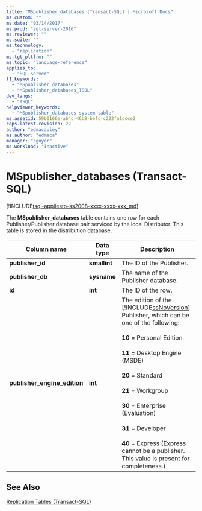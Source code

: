 ```yaml
---
title: "MSpublisher_databases (Transact-SQL) | Microsoft Docs"
ms.custom: ""
ms.date: "03/14/2017"
ms.prod: "sql-server-2016"
ms.reviewer: ""
ms.suite: ""
ms.technology: 
  - "replication"
ms.tgt_pltfrm: ""
ms.topic: "language-reference"
applies_to: 
  - "SQL Server"
f1_keywords: 
  - "MSpublisher_databases"
  - "MSpublisher_databases_TSQL"
dev_langs: 
  - "TSQL"
helpviewer_keywords: 
  - "MSpublisher_databases system table"
ms.assetid: 59b0166e-a64c-46b8-befc-c222fa1ccce2
caps.latest.revision: 22
author: "edmacauley"
ms.author: "edmaca"
manager: "cguyer"
ms.workload: "Inactive"
---
```

# MSpublisher_databases (Transact-SQL)
[!INCLUDE[tsql-appliesto-ss2008-xxxx-xxxx-xxx_md](../../includes/tsql-appliesto-ss2008-xxxx-xxxx-xxx-md.md)]

  The **MSpublisher_databases** table contains one row for each Publisher/Publisher database pair serviced by the local Distributor. This table is stored in the distribution database.  
  
|Column name|Data type|Description|  
|-----------------|---------------|-----------------|  
|**publisher_id**|**smallint**|The ID of the Publisher.|  
|**publisher_db**|**sysname**|The name of the Publisher database.|  
|**id**|**int**|The ID of the row.|  
|**publisher_engine_edition**|**int**|The edition of the [!INCLUDE[ssNoVersion](../../includes/ssnoversion-md.md)] Publisher, which can be one of the following:<br /><br /> **10** = Personal Edition<br /><br /> **11** = Desktop Engine (MSDE)<br /><br /> **20** = Standard<br /><br /> **21** = Workgroup<br /><br /> **30** = Enterprise (Evaluation)<br /><br /> **31** = Developer<br /><br /> **40** = Express (Express cannot be a publisher. This value is present for completeness.)|  
  
## See Also  
 [Replication Tables &#40;Transact-SQL&#41;](../../relational-databases/system-tables/replication-tables-transact-sql.md)  
  
  
